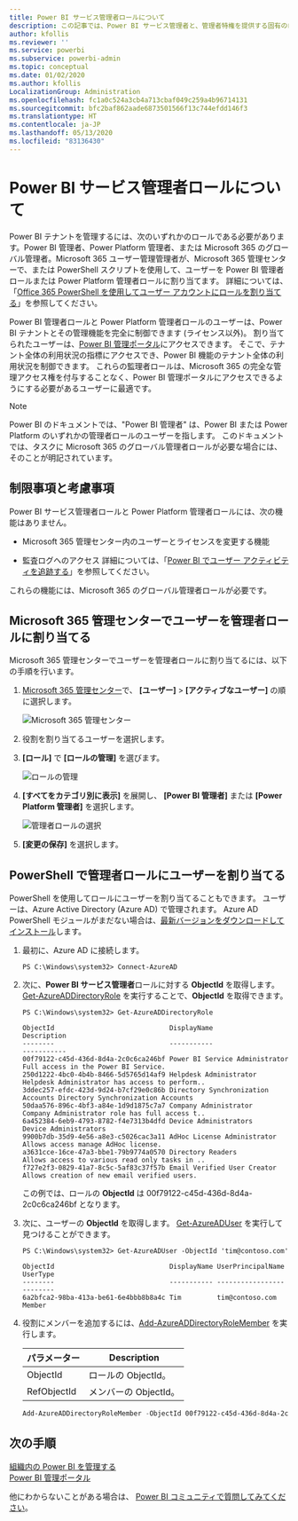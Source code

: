 ```yaml
---
title: Power BI サービス管理者ロールについて
description: この記事では、Power BI サービス管理者と、管理者特権を提供する固有のロールについて説明します。
author: kfollis
ms.reviewer: ''
ms.service: powerbi
ms.subservice: powerbi-admin
ms.topic: conceptual
ms.date: 01/02/2020
ms.author: kfollis
LocalizationGroup: Administration
ms.openlocfilehash: fc1a0c524a3cb4a713cbaf049c259a4b96714131
ms.sourcegitcommit: bfc2baf862aade6873501566f13c744efdd146f3
ms.translationtype: HT
ms.contentlocale: ja-JP
ms.lasthandoff: 05/13/2020
ms.locfileid: "83136430"
---
```

# <a name="understanding-power-bi-service-administrator-roles"></a>Power BI サービス管理者ロールについて

Power BI テナントを管理するには、次のいずれかのロールである必要があります。Power BI 管理者、Power Platform 管理者、または Microsoft 365 のグローバル管理者。Microsoft 365 ユーザー管理管理者が、Microsoft 365 管理センターで、または PowerShell スクリプトを使用して、ユーザーを Power BI 管理者ロールまたは Power Platform 管理者ロールに割り当てます。 詳細については、「[Office 365 PowerShell を使用してユーザー アカウントにロールを割り当てる](/office365/enterprise/powershell/assign-roles-to-user-accounts-with-office-365-powershell)」を参照してください。

Power BI 管理者ロールと Power Platform 管理者ロールのユーザーは、Power BI テナントとその管理機能を完全に制御できます (ライセンス以外)。 割り当てられたユーザーは、[Power BI 管理ポータル](service-admin-portal.md)にアクセスできます。 そこで、テナント全体の利用状況の指標にアクセスでき、Power BI 機能のテナント全体の利用状況を制御できます。 これらの監理者ロールは、Microsoft 365 の完全な管理アクセス権を付与することなく、Power BI 管理ポータルにアクセスできるようにする必要があるユーザーに最適です。

> [!NOTE]
> Power BI のドキュメントでは、"Power BI 管理者" は、Power BI または Power Platform のいずれかの管理者ロールのユーザーを指します。 このドキュメントでは、タスクに Microsoft 365 のグローバル管理者ロールが必要な場合には、そのことが明記されています。

## <a name="limitations-and-considerations"></a>制限事項と考慮事項

Power BI サービス管理者ロールと Power Platform 管理者ロールには、次の機能はありません。

* Microsoft 365 管理センター内のユーザーとライセンスを変更する機能

* 監査ログへのアクセス 詳細については、「[Power BI でユーザー アクティビティを追跡する](service-admin-auditing.md)」を参照してください。

これらの機能には、Microsoft 365 のグローバル管理者ロールが必要です。

## <a name="assign-users-to-an-admin-role-in-the-microsoft-365-admin-center"></a>Microsoft 365 管理センターでユーザーを管理者ロールに割り当てる

Microsoft 365 管理センターでユーザーを管理者ロールに割り当てるには、以下の手順を行います。

1. [Microsoft 365 管理センター](https://portal.office.com/adminportal/home#/homepage)で、 **[ユーザー]**  >  **[アクティブなユーザー]** の順に選択します。

    ![Microsoft 365 管理センター](media/service-admin-role/powerbi-admin-users.png)

1. 役割を割り当てるユーザーを選択します。

1. **[ロール]** で **[ロールの管理]** を選びます。

    ![ロールの管理](media/service-admin-role/powerbi-admin-edit-roles.png)

1. **[すべてをカテゴリ別に表示]** を展開し、 **[Power BI 管理者]** または **[Power Platform 管理者]** を選択します。

    ![管理者ロールの選択](media/service-admin-role/powerbi-admin-role.png)

1. **[変更の保存]** を選択します。

## <a name="assign-users-to-the-admin-role-with-powershell"></a>PowerShell で管理者ロールにユーザーを割り当てる

PowerShell を使用してロールにユーザーを割り当てることもできます。 ユーザーは、Azure Active Directory (Azure AD) で管理されます。 Azure AD PowerShell モジュールがまだない場合は、[最新バージョンをダウンロードしてインストール](https://www.powershellgallery.com/packages/AzureAD/)します。

1. 最初に、Azure AD に接続します。
   ```
   PS C:\Windows\system32> Connect-AzureAD
   ```

1. 次に、**Power BI サービス管理者**ロールに対する **ObjectId** を取得します。 [Get-AzureADDirectoryRole](/powershell/module/azuread/get-azureaddirectoryrole) を実行することで、**ObjectId** を取得できます。

    ```
    PS C:\Windows\system32> Get-AzureADDirectoryRole

    ObjectId                             DisplayName                        Description
    --------                             -----------                        -----------
    00f79122-c45d-436d-8d4a-2c0c6ca246bf Power BI Service Administrator     Full access in the Power BI Service.
    250d1222-4bc0-4b4b-8466-5d5765d14af9 Helpdesk Administrator             Helpdesk Administrator has access to perform..
    3ddec257-efdc-423d-9d24-b7cf29e0c86b Directory Synchronization Accounts Directory Synchronization Accounts
    50daa576-896c-4bf3-a84e-1d9d1875c7a7 Company Administrator              Company Administrator role has full access t..
    6a452384-6eb9-4793-8782-f4e7313b4dfd Device Administrators              Device Administrators
    9900b7db-35d9-4e56-a8e3-c5026cac3a11 AdHoc License Administrator        Allows access manage AdHoc license.
    a3631cce-16ce-47a3-bbe1-79b9774a0570 Directory Readers                  Allows access to various read only tasks in ..
    f727e2f3-0829-41a7-8c5c-5af83c37f57b Email Verified User Creator        Allows creation of new email verified users.
    ```

    この例では、ロールの **ObjectId** は 00f79122-c45d-436d-8d4a-2c0c6ca246bf となります。

1. 次に、ユーザーの **ObjectId** を取得します。 [Get-AzureADUser](/powershell/module/azuread/get-azureaduser) を実行して見つけることができます。

    ```
    PS C:\Windows\system32> Get-AzureADUser -ObjectId 'tim@contoso.com'

    ObjectId                             DisplayName UserPrincipalName      UserType
    --------                             ----------- -----------------      --------
    6a2bfca2-98ba-413a-be61-6e4bbb8b8a4c Tim         tim@contoso.com        Member
    ```

1. 役割にメンバーを追加するには、[Add-AzureADDirectoryRoleMember](/powershell/module/azuread/add-azureaddirectoryrolemember) を実行します。

    | パラメーター | Description |
    | --- | --- |
    | ObjectId |ロールの ObjectId。 |
    | RefObjectId |メンバーの ObjectId。 |

    ```powershell
    Add-AzureADDirectoryRoleMember -ObjectId 00f79122-c45d-436d-8d4a-2c0c6ca246bf -RefObjectId 6a2bfca2-98ba-413a-be61-6e4bbb8b8a4c
    ```

## <a name="next-steps"></a>次の手順

[組織内の Power BI を管理する](service-admin-administering-power-bi-in-your-organization.md)  
[Power BI 管理ポータル](service-admin-portal.md)  

他にわからないことがある場合は、 [Power BI コミュニティで質問してみてください](https://community.powerbi.com/)。